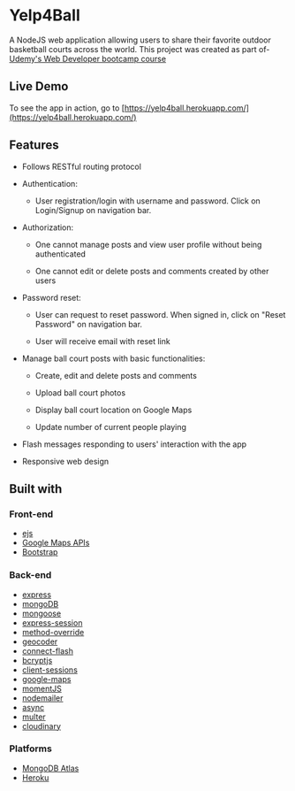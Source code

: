 # Yelp4Ball
A NodeJS web application allowing users to share their favorite outdoor basketball courts across the world.
This project was created as part of- [Udemy's Web Developer bootcamp course](https://www.udemy.com/course/the-web-developer-bootcamp/)

## Live Demo

To see the app in action, go to [https://yelp4ball.herokuapp.com/](https://yelp4ball.herokuapp.com/)

## Features
* Follows RESTful routing protocol

* Authentication:
  
  * User registration/login with username and password. Click on Login/Signup on navigation bar.


* Authorization:

  * One cannot manage posts and view user profile without being authenticated

  * One cannot edit or delete posts and comments created by other users
  
* Password reset:
  * User can request to reset password. When signed in, click on "Reset Password" on navigation bar.
  
  * User will receive email with reset link


* Manage ball court posts with basic functionalities:

  * Create, edit and delete posts and comments

  * Upload ball court photos

  * Display ball court location on Google Maps
  
  * Update number of current people playing

* Flash messages responding to users' interaction with the app

* Responsive web design

## Built with

### Front-end

* [ejs](http://ejs.co/)
* [Google Maps APIs](https://developers.google.com/maps/)
* [Bootstrap](https://getbootstrap.com/docs/3.3/)

### Back-end

* [express](https://expressjs.com/)
* [mongoDB](https://www.mongodb.com/)
* [mongoose](http://mongoosejs.com/)
* [express-session](https://github.com/expressjs/session#express-session)
* [method-override](https://github.com/expressjs/method-override#method-override)
* [geocoder](https://github.com/wyattdanger/geocoder#geocoder)
* [connect-flash](https://github.com/jaredhanson/connect-flash#connect-flash)
* [bcryptjs](https://github.com/dcodeIO/bcrypt.js#readme)
* [client-sessions](https://github.com/mozilla/node-client-sessions)
* [google-maps](https://developers.google.com/maps/documentation/javascript/tutorial)
* [momentJS](https://github.com/moment/moment)
* [nodemailer](https://github.com/nodemailer/nodemailer)
* [async](https://github.com/caolan/async)
* [multer](https://github.com/expressjs/multer)
* [cloudinary](https://cloudinary.com/)

### Platforms

* [MongoDB Atlas](https://www.mongodb.com/cloud/atlas)
* [Heroku](https://www.heroku.com/)
